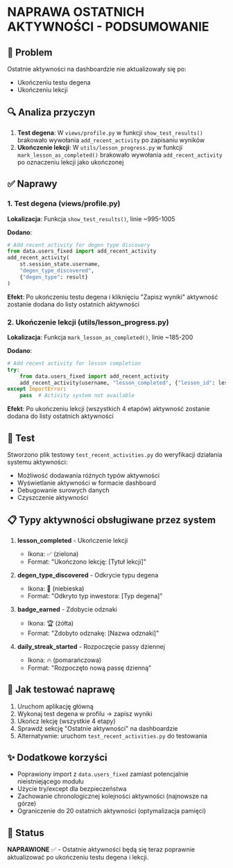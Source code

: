# NAPRAWA OSTATNICH AKTYWNOŚCI - PODSUMOWANIE

## 🐛 Problem
Ostatnie aktywności na dashboardzie nie aktualizowały się po:
- Ukończeniu testu degena
- Ukończeniu lekcji

## 🔍 Analiza przyczyn
1. **Test degena**: W `views/profile.py` w funkcji `show_test_results()` brakowało wywołania `add_recent_activity` po zapisaniu wyników
2. **Ukończenie lekcji**: W `utils/lesson_progress.py` w funkcji `mark_lesson_as_completed()` brakowało wywołania `add_recent_activity` po oznaczeniu lekcji jako ukończonej

## ✅ Naprawy

### 1. Test degena (views/profile.py)
**Lokalizacja**: Funkcja `show_test_results()`, linie ~995-1005

**Dodano**:
```python
# Add recent activity for degen type discovery
from data.users_fixed import add_recent_activity
add_recent_activity(
    st.session_state.username, 
    "degen_type_discovered", 
    {"degen_type": result}
)
```

**Efekt**: Po ukończeniu testu degena i kliknięciu "Zapisz wyniki" aktywność zostanie dodana do listy ostatnich aktywności

### 2. Ukończenie lekcji (utils/lesson_progress.py)
**Lokalizacja**: Funkcja `mark_lesson_as_completed()`, linie ~185-200

**Dodano**:
```python
# Add recent activity for lesson completion
try:
    from data.users_fixed import add_recent_activity
    add_recent_activity(username, "lesson_completed", {"lesson_id": lesson_id})
except ImportError:
    pass  # Activity system not available
```

**Efekt**: Po ukończeniu lekcji (wszystkich 4 etapów) aktywność zostanie dodana do listy ostatnich aktywności

## 🧪 Test
Stworzono plik testowy `test_recent_activities.py` do weryfikacji działania systemu aktywności:
- Możliwość dodawania różnych typów aktywności
- Wyświetlanie aktywności w formacie dashboard
- Debugowanie surowych danych
- Czyszczenie aktywności

## 📋 Typy aktywności obsługiwane przez system
1. **lesson_completed** - Ukończenie lekcji
   - Ikona: ✅ (zielona)
   - Format: "Ukończono lekcję: [Tytuł lekcji]"

2. **degen_type_discovered** - Odkrycie typu degena
   - Ikona: 🧬 (niebieska)
   - Format: "Odkryto typ inwestora: [Typ degena]"

3. **badge_earned** - Zdobycie odznaki
   - Ikona: 🏆 (żółta)
   - Format: "Zdobyto odznakę: [Nazwa odznaki]"

4. **daily_streak_started** - Rozpoczęcie passy dziennej
   - Ikona: 🔥 (pomarańczowa)
   - Format: "Rozpoczęto nową passę dzienną"

## 🔄 Jak testować naprawę
1. Uruchom aplikację główną
2. Wykonaj test degena w profilu → zapisz wyniki
3. Ukończ lekcję (wszystkie 4 etapy)
4. Sprawdź sekcję "Ostatnie aktywności" na dashboardzie
5. Alternatywnie: uruchom `test_recent_activities.py` do testowania

## ✨ Dodatkowe korzyści
- Poprawiony import z `data.users_fixed` zamiast potencjalnie nieistniejącego modułu
- Użycie try/except dla bezpieczeństwa
- Zachowanie chronologicznej kolejności aktywności (najnowsze na górze)
- Ograniczenie do 20 ostatnich aktywności (optymalizacja pamięci)

## 🎯 Status
**NAPRAWIONE** ✅ - Ostatnie aktywności będą się teraz poprawnie aktualizować po ukończeniu testu degena i lekcji.
